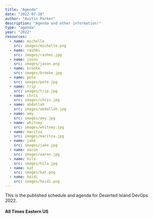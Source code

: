 ```yaml
---
title: "Agenda"
date: "2022-07-28"
author: "Austin Parker"
description: "Agenda and other information!"
type: "agenda"
year: "2022"  
resources:
  - name: michelle
    src: images/michelle.png
  - name: rashmi
    src: images/rashmi.jpg
  - name: jason
    src: images/jason.png
  - name: brooke
    src: images/brooke.jpg
  - name: pete
    src: images/pete.jpg
  - name: trip
    src: images/trip.jpg
  - name: chris
    src: images/chris.jpg
  - name: abdallah
    src: images/abdallah.jpg
  - name: amy
    src: images/amy.jpg
  - name: whitney
    src: images/whitney.jpg
  - name: maritza
    src: images/maritza.jpg
  - name: jake
    src: images/jake.jpg
  - name: aaron
    src: images/aaron.jpg
  - name: hila
    src: images/hila.jpg
  - name: kat
    src: images/kat.png
  - name: heidi
    src: images/heidi.png
---
```


This is the published schedule and agenda for Deserted Island DevOps 2022.
#### All Times Eastern US
